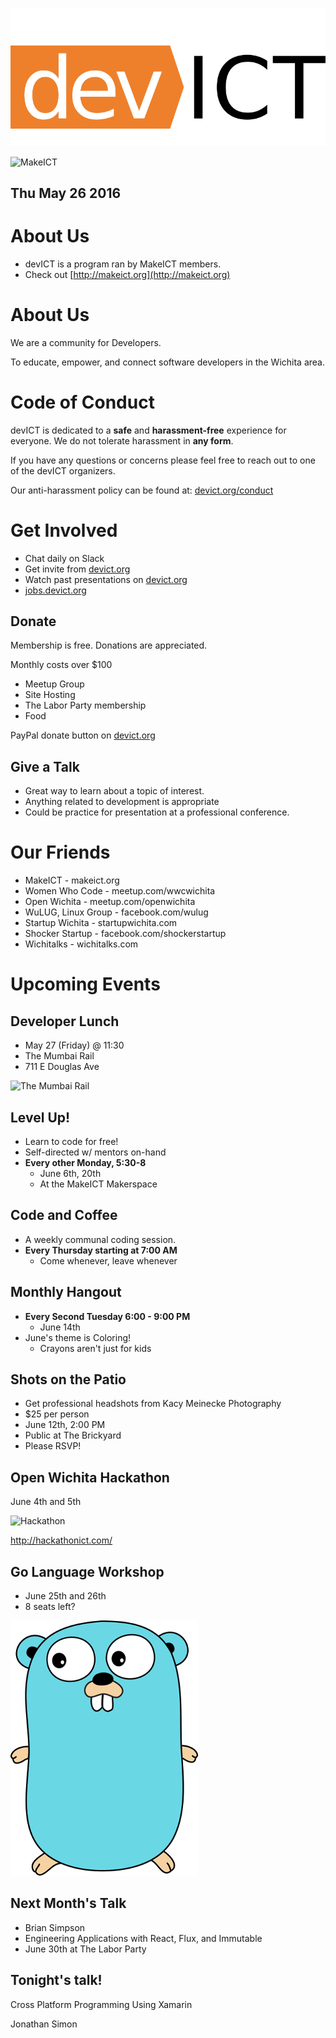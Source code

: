 ![devICT](https://raw.githubusercontent.com/devict/Graphics/master/devict-logo.png)

![MakeICT](http://makeict.org/w/images/1/19/Logo-secondary.svg)

## Thu May 26 2016


# About Us
* devICT is a program ran by MakeICT members.
* Check out [http://makeict.org](http://makeict.org)


# About Us
We are a community for Developers.

To educate, empower, and connect software developers in the Wichita area.


# Code of Conduct
devICT is dedicated to a **safe** and **harassment-free** experience for
everyone. We do not tolerate harassment in **any form**.

If you have any questions or concerns please feel free to reach out to one
of the devICT organizers.

Our anti-harassment policy can be found at:
[devict.org/conduct](https://devict.org/conduct)



# Get Involved
* Chat daily on Slack
 * Get invite from [devict.org](http://devict.org)
* Watch past presentations on [devict.org](http://devict.org)
* [jobs.devict.org](http://jobs.devict.org)


## Donate
Membership is free. Donations are appreciated.

Monthly costs over $100

* Meetup Group
* Site Hosting
* The Labor Party membership
* Food

PayPal donate button on [devict.org](http://devict.org)


## Give a Talk
* Great way to learn about a topic of interest.
* Anything related to development is appropriate
* Could be practice for presentation at a professional conference.



# Our Friends

* MakeICT - makeict.org
* Women Who Code - meetup.com/wwcwichita
* Open Wichita - meetup.com/openwichita
* WuLUG, Linux Group - facebook.com/wulug
* Startup Wichita - startupwichita.com
* Shocker Startup - facebook.com/shockerstartup
* Wichitalks - wichitalks.com



# Upcoming Events


## Developer Lunch
* May 27 (Friday) @ 11:30
* The Mumbai Rail
 * 711 E Douglas Ave

![The Mumbai Rail](http://themumbairail.com/wp-content/uploads/2015/04/mumbai-rail-logo2.jpg)


## Level Up!
* Learn to code for free!
* Self-directed w/ mentors on-hand
* **Every other Monday, 5:30-8**
  * June 6th, 20th
  * At the MakeICT Makerspace


## Code and Coffee
* A weekly communal coding session.
* **Every Thursday starting at 7:00 AM**
  * Come whenever, leave whenever


## Monthly Hangout
* **Every Second Tuesday 6:00 - 9:00 PM**
  * June 14th
* June's theme is Coloring!
  * Crayons aren't just for kids


## Shots on the Patio
* Get professional headshots from Kacy Meinecke Photography
* $25 per person
* June 12th, 2:00 PM
* Public at The Brickyard
* Please RSVP!


## Open Wichita Hackathon
June 4th and 5th

![Hackathon](http://hackathonict.com/images/logo.png)

http://hackathonict.com/


## Go Language Workshop
* June 25th and 26th
* 8 seats left?

![Gopher](https://raw.githubusercontent.com/jcbwlkr/gettingstartedwithgo/master/gopher.png)


## Next Month's Talk
* Brian Simpson
* Engineering Applications with React, Flux, and Immutable
* June 30th at The Labor Party


## Tonight's talk!

Cross Platform Programming Using Xamarin

Jonathan Simon
